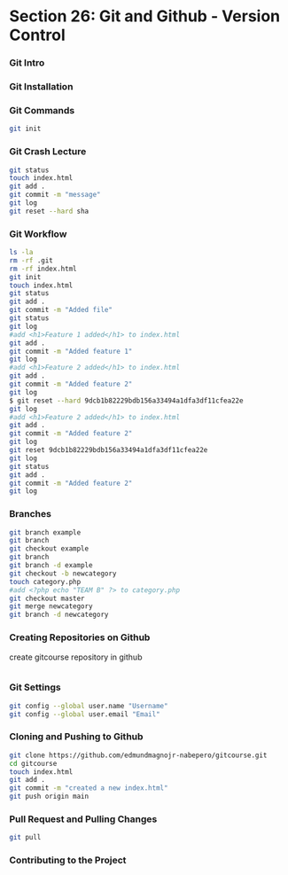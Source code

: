 # Section 26: Git and Github - Version Control

### Git Intro

### Git Installation

### Git Commands
```bash
git init
```
### Git Crash Lecture
```bash
git status
touch index.html
git add .
git commit -m "message"
git log
git reset --hard sha
```

### Git Workflow
```bash
ls -la
rm -rf .git
rm -rf index.html
git init
touch index.html
git status
git add .
git commit -m "Added file"
git status
git log
#add <h1>Feature 1 added</h1> to index.html
git add .
git commit -m "Added feature 1"
git log
#add <h1>Feature 2 added</h1> to index.html
git add .
git commit -m "Added feature 2"
git log
$ git reset --hard 9dcb1b82229bdb156a33494a1dfa3df11cfea22e
git log
#add <h1>Feature 2 added</h1> to index.html
git add .
git commit -m "Added feature 2"
git log
git reset 9dcb1b82229bdb156a33494a1dfa3df11cfea22e
git log
git status
git add .
git commit -m "Added feature 2"
git log
```

### Branches
```bash
git branch example
git branch
git checkout example
git branch
git branch -d example
git checkout -b newcategory
touch category.php
#add <?php echo "TEAM B" ?> to category.php
git checkout master
git merge newcategory
git branch -d newcategory
```

### Creating Repositories on Github
create gitcourse repository in github
```bash

```

### Git Settings
```bash
git config --global user.name "Username"
git config --global user.email "Email"

```

### Cloning and Pushing to Github
```bash
git clone https://github.com/edmundmagnojr-nabepero/gitcourse.git
cd gitcourse
touch index.html
git add .
git commit -m "created a new index.html"
git push origin main
```

### Pull Request and Pulling Changes
```bash
git pull
```

### Contributing to the Project
